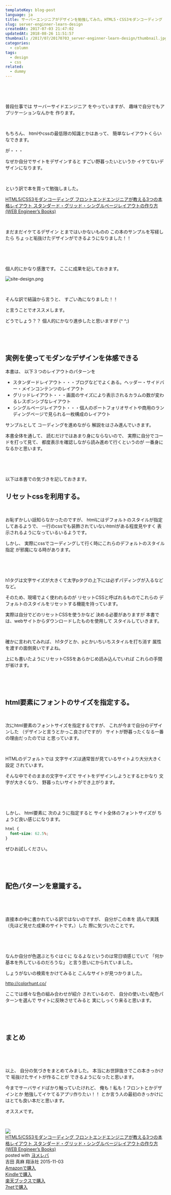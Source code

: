 ```yaml
---
templateKey: blog-post
language: ja
title: サーバーエンジニアがデザインを勉強してみた。HTML5・CSS3モダンコーディング
slug: server-enginner-learn-design
createdAt: 2017-07-03 21:47:02
updatedAt: 2018-08-26 11:51:57
thumbnail: /2017/07/20170703_server-enginner-learn-design/thumbnail.jpg
categories:
  - column
tags:
  - design
  - css
related:
  - dummy
---
```


&nbsp;

&nbsp;

普段仕事では
サーバーサイドエンジニア
をやっていますが、
趣味で自分でもアプリケーションなんかを
作ります。

&nbsp;

もちろん、
htmlやcssの最低限の知識とかはあって、
簡単なレイアウトくらいなできます。

が・・・

なぜか自分でサイトをデザインすると
すごい野暮ったいというか
イケてないデザインになります。

&nbsp;

<div class="adsense"></div>

という訳で本を買って勉強しました。

<a href="http://amzn.to/2tHWHET">HTML5/CSS3モダンコーディング フロントエンドエンジニアが教える3つの本格レイアウト スタンダード・グリッド・シングルページレイアウトの作り方 (WEB Engineer’s Books)</a>

&nbsp;

まだまだイケてるデザイン
とまではいかないものの
この本のサンプルを写経したら
ちょっと垢抜けたデザインができるようになりました！！

&nbsp;

&nbsp;

個人的にかなり感激です。
ここに成果を記しておきます。

<img class="post-image" src="https://statics.ver-1-0.xyz/uploads/2017/07/20170703_server-enginner-learn-design/site-design.png" alt="site-design.png"/>

&nbsp;

そんな訳で結論から言うと、
すごい為になりました！！

と言うことでオススメします。

どうでしょう？？
個人的にかなり進歩したと思いますが (^ ^;)

&nbsp;

&nbsp;
<h2 class="chapter">実例を使ってモダンなデザインを体感できる</h2>
本書は、
以下３つのレイアウトのパターンを
<ul>
 	<li>スタンダードレイアウト・・・ブログなどでよくある。ヘッダー・サイドバー・メインコンテンツのレイアウト</li>
 	<li>グリッドレイアウト・・・画面のサイズにより表示されるカラムの数が変わるレスポンシブなレイアウト</li>
 	<li>シングルページレイアウト・・・個人のポートフォリオサイトや商用のランディングページで見られる一枚構成のレイアウト</li>
</ul>
サンプルとして
コーディングを進めながら
解説をはさみ進んでいきます。

本書全体を通して、
読むだけではあまり身にならないので、
実際に自分でコードを打って見て、
都度表示を確認しながら読み進めて行くというのが
一番身になるかと思います。

&nbsp;

&nbsp;

以下は本書での気づきを記しておきます。
<h2 class="chapter">リセットcssを利用する。</h2>
&nbsp;

お恥ずかしい話知らなかったのですが、
htmlにはデフォルトのスタイルが指定してあるようで、
一行のcssでも装飾されていないhtmlがある程度見やすく
表示されるようになっているいるようです。

しかし、
実際にcssでコーディングして行く時にこれらのデフォルトのスタイル指定
が邪魔になる時があります。

&nbsp;

&nbsp;

h1タグは文字サイズが大きくて太字pタグの上下には必ずパディングが入るなどなど。

そのため、現場でよく使われるのが
リセットCSSと呼ばれるものでこれらの
デフォルトのスタイルをリセットする機能を持っています。

実際は自分でどのリセットCSSを使うかなど
決める必要がありますが
本書では、webサイトからダウンロードしたものを使用して
スタイルしていきます。

&nbsp;

確かに言われてみれば、
h1タグとか、pとかいちいちスタイルを打ち消す
属性を渡すの面倒臭いですよね。

上にも書いたようにリセットCSSをあらかじめ読み込んでいれば
これらの手間が省けます。

&nbsp;

&nbsp;
<h2 class="chapter">html要素にフォントのサイズを指定する。</h2>
&nbsp;

次にhtml要素のフォントサイズを指定するですが、
これが今まで自分のデザインした
（デザインと言うとかっこ良さげですが）
サイトが野暮ったくなる一番の理由だったのでは
と思っています。

&nbsp;

HTMLのデフォルトでは
文字サイズは通常皆が見ているサイトより大分大きく設定
されています。

そんな中でそのままの文字サイズで
サイトをデザインしようとするとかなり
文字が大きくなり、
野暮ったいサイトができ上がります。

&nbsp;

&nbsp;

しかし、
html要素に
次のように指定すると
サイト全体のフォントサイズが
ちょうど良い感じになります。
```css
html {
  font-size: 62.5%;
}

```
ぜひお試しください。

&nbsp;

&nbsp;
<h2 class="chapter">配色パターンを意識する。</h2>
&nbsp;

&nbsp;

直接本の中に書かれている訳ではないのですが、
自分がこの本を
読んで実践（先ほど見せた成果のサイトです。）した
際に気づいたことです。

&nbsp;

&nbsp;

なんか自分が色選ぶとちぐはぐに
なるよなというのは常日頃感じていて
「何か基本を外しているのだろうな」
と言う思いにかられていました。

しょうがないの検索をかけてみると
こんなサイトが見つかりました。

<a href="http://colorhunt.co/">http://colorhunt.co/</a>

ここでは様々な色の組み合わせが紹介
されているので、
自分の使いたい配色パターンを選んで
サイトに反映させてみると
実にしっくり来ると思います。

&nbsp;

&nbsp;
<h2 class="chapter">まとめ</h2>
&nbsp;

&nbsp;

以上、
自分の気づきをまとめてみました。
本当にお世辞抜きでこの本きっかけで
垢抜けたサイトが作ることが
できるようになったと思います。

今までサーバサイドばかり触っていたけれど、
俺も！私も！フロントとかデザインとか
勉強してイケてるアプリ作りたい！！
とか言う人の最初のきっかけにはとても良い本だと思います。

オススメです。

&nbsp;

<div class="cstmreba"><div class="booklink-box"><div class="booklink-image"><a href="http://www.amazon.co.jp/exec/obidos/asin/4798141577/llg01-22/" target="_blank" rel="nofollow" ><img src="https://images-fe.ssl-images-amazon.com/images/I/51R4sqEpwAL._SL320_.jpg" style="border: none;" /></a></div><div class="booklink-info"><div class="booklink-name"><a href="http://www.amazon.co.jp/exec/obidos/asin/4798141577/llg01-22/" target="_blank" rel="nofollow" >HTML5/CSS3モダンコーディング フロントエンドエンジニアが教える3つの本格レイアウト スタンダード・グリッド・シングルページレイアウトの作り方 (WEB Engineer’s Books)</a><div class="booklink-powered-date">posted with <a href="https://yomereba.com" rel="nofollow" target="_blank">ヨメレバ</a></div></div><div class="booklink-detail">吉田 真麻 翔泳社 2015-11-03    </div><div class="booklink-link2"><div class="shoplinkamazon"><a href="http://www.amazon.co.jp/exec/obidos/asin/4798141577/llg01-22/" target="_blank" rel="nofollow" >Amazonで購入</a></div><div class="shoplinkkindle"><a href="http://www.amazon.co.jp/exec/obidos/ASIN/B0176GNY26/llg01-22/" target="_blank" rel="nofollow" >Kindleで購入</a></div><div class="shoplinkrakuten"><a href="https://hb.afl.rakuten.co.jp/hgc/163854b7.d97e8d5b.163854b8.3c41ae34/?pc=http%3A%2F%2Fbooks.rakuten.co.jp%2Frb%2F13401310%2F%3Fscid%3Daf_ich_link_urltxt%26m%3Dhttp%3A%2F%2Fm.rakuten.co.jp%2Fev%2Fbook%2F" target="_blank" rel="nofollow" >楽天ブックスで購入</a></div><div class="shoplinkseven"><a href="https://px.a8.net/svt/ejp?a8mat=2TXHHI+FDP7OQ+2N1Y+BW8O2&a8ejpredirect=http%3A%2F%2F7af-ent.omni7.jp%2Frelay%2Faffiliate%2FentranceProcess.do%3Furl%3Dhttp%253A%252F%252F7net.omni7.jp%252Fsearch%252F%253FsearchKeywordFlg%253D1%2526keyword%253D4-79-814157-2%252520%25257C%2525204-798-14157-2%252520%25257C%2525204-7981-4157-2%252520%25257C%2525204-79814-157-2%252520%25257C%2525204-798141-57-2%252520%25257C%2525204-7981415-7-2" target="_blank" rel="nofollow" >7netで購入</a><img border="0" width="1" height="1" src="https://www17.a8.net/0.gif?a8mat=2TXHHI+FDP7OQ+2N1Y+BW8O2" alt=""></div>            	  	  	  	</div></div><div class="booklink-footer"></div></div></div>
&nbsp;

